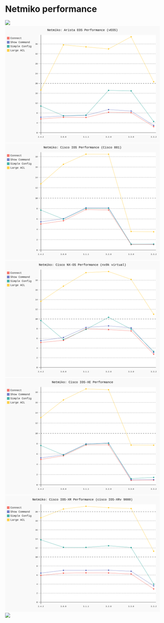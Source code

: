 
# Netmiko performance
![](netmiko_cisco_asa.svg)
![](netmiko_arista_eos.svg)
![](netmiko_cisco_ios.svg)
![](netmiko_cisco_nxos.svg)
![](netmiko_cisco_xe.svg)
![](netmiko_cisco_xr.svg)
![](netmiko_juniper_junos.svg)